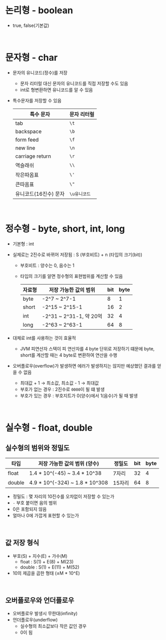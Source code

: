 # 논리형 - boolean

-   true, false(기본값)

<br>

# 문자형 - char

-   문자의 유니코드(정수)를 저장
    -   문자 리터럴 대신 문자의 유니코드를 직접 저장할 수도 있음
    -   int로 형변환하면 유니코드를 알 수 있음
-   특수문자를 저장할 수 있음

    | 특수 문자 | 문자 리터럴 |
    | --- | --- |
    | tab | `\t` |
    | backspace | `\b` |
    | form feed | `\f` |
    | new line | `\n` |
    | carriage return | `\r` |
    | 역슬래쉬 | `\\` |
    | 작은따옴표 | `\'` |
    | 큰따옴표 | `\"` |
    | 유니코드(16진수) 문자 | `\u유니코드` |

<br>

# 정수형 - byte, short, int, long

-   기본형 : int
-   실제로는 2진수로 바뀌어 저장됨 : S (부호비트) + n (타입의 크기(bit))  
    -   부호비트 : 양수는 0, 음수는 1
    -   타입의 크기를 알면 정수형의 표현범위를 계산할 수 있음

        | 자료형 | 저장 가능한 값의 범위 | bit | byte |
        | --- | --- | --- | --- |
        | byte | \-2^7 ~ 2^7-1 | 8 | 1 |
        | short | \-2^15 ~ 2^15-1 | 16 | 2 |
        | int | \-2^31 ~ 2^31-1, 약 20억 | 32 | 4 |
        | long | \-2^63 ~ 2^63-1 | 64 | 8 |

-   대체로 int를 사용하는 것이 효율적
    -   JVM 피연산자 스택이 피 연산자를 4 byte 단위로 저장하기 떄문에 byte, short를 계산할 때는 4 byte로 변환하여 연산을 수행
-   오버플로우(overflow)가 발생하면 에러가 발생하지는 않지만 예상했던 결과를 얻을 수 없음
    -   최대값 + 1 → 최소값, 최소값 - 1 → 최대값
    -   부호가 없는 경우 : 2진수로 `0000`이 될 떄 발생
    -   부호가 있는 경우 : 부호지트가 0(양수)에서 1(음수)가 될 때 발생

<br>

# 실수형 - float, double

## 실수형의 범위와 정밀도

| 타입 | 저장 가능한 값의 범위 (양수) | 정밀도 | bit | byte |
| --- | --- | --- | --- | --- |
| float | 1.4 \* 10^(-45) ~ 3.4 \* 10^38 | 7자리 | 32 | 4 |
| double | 4.9 \* 10^(-324) ~ 1.8 \* 10^308 | 15자리 | 64 | 8 |

-   정밀도 : 몇 자리의 10진수를 오차없이 저장할 수 있는가
-   `-` 부호 붙이면 음의 범위
-   0은 포함되지 않음
-   얼마나 0에 가깝게 표현할 수 있는가

<br>

## 값 저장 형식

-   부호(S) + 지수(E) + 가수(M)
    -   float : S(1) + E(8) + M(23)
    -   double : S(1) + E(11) + M(52)
-   10의 제곱을 곱한 형태 (±M \* 10^E)

<br>

## 오버플로우와 언더플로우

-   오버플로우 발생시 무한대(infinity)
-   언더플로우(underflow)
    -   실수형의 최소값보다 작은 값인 경우
    -   0이 됨
 
<br>
